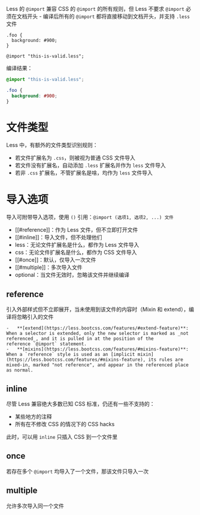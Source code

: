 Less 的 `@import` 兼容 CSS  的 `@import` 的所有规则，但 Less 不要求 `@import` 必须在文档开头 - 编译后所有的 `@import` 都将直接移动到文档开头，并支持 `.less` 文件

```Less
.foo {
  background: #900;
}

@import "this-is-valid.less";
```

编译结果：

```CSS
@import "this-is-valid.less";

.foo {
  background: #900;
}
```

# 文件类型

Less 中，有额外的文件类型识别规则：
- 若文件扩展名为 `.css`，则被视为普通 CSS 文件导入
- 若文件没有扩展名，自动添加 `.less` 扩展名并作为 `less` 文件导入
- 若非 `.css` 扩展名，不管扩展名是啥，均作为 `less` 文件导入

# 导入选项

导入可附带导入选项，使用 `()` 引用：`@import (选项1, 选项2, ...) 文件`
- [[#reference]]：作为 Less 文件，但不立即打开文件
- [[#inline]]：导入文件，但不处理他们
- less：无论文件扩展名是什么，都作为 Less 文件导入
- css：无论文件扩展名是什么，都作为 CSS 文件导入
- [[#once]]：默认，仅导入一次文件
- [[#multiple]]：多次导入文件
- optional：当文件无效时，忽略该文件并继续编译

## reference

引入外部样式但不立即展开，当未使用到该文件的内容时（Mixin 和 extend），编译将忽略引入的文件

```ad-info
-   **[extend](https://less.bootcss.com/features/#extend-feature)**: When a selector is extended, only the new selector is marked as _not referenced_, and it is pulled in at the position of the reference `@import` statement.
-   **[mixins](https://less.bootcss.com/features/#mixins-feature)**: When a `reference` style is used as an [implicit mixin](https://less.bootcss.com/features/#mixins-feature), its rules are mixed-in, marked "not reference", and appear in the referenced place as normal.
```

## inline

尽管 Less 兼容绝大多数已知 CSS 标准，仍还有一些不支持的：
- 某些地方的注释
- 所有在不修改 CSS 的情况下的 CSS hacks

此时，可以用 `inline` 只插入 CSS 到一个文件里

## once

若存在多个 `@import` 均导入了一个文件，那该文件只导入一次

## multiple

允许多次导入同一个文件
